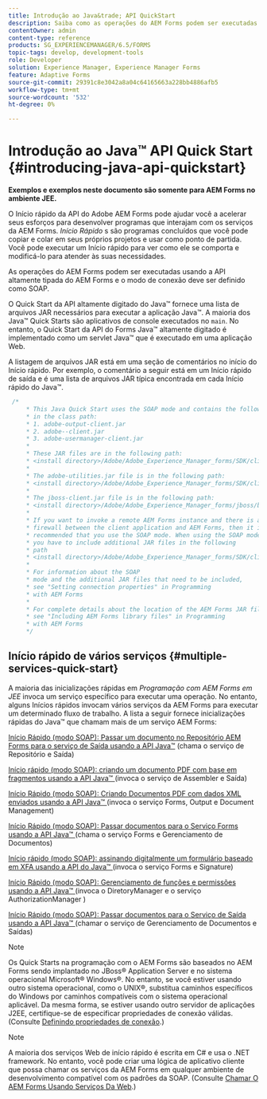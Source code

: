 ```yaml
---
title: Introdução ao Java&trade; API QuickStart
description: Saiba como as operações do AEM Forms podem ser executadas usando a API altamente tipada do AEM Forms Java&trade; habilitada com a conexão do SOAP.
contentOwner: admin
content-type: reference
products: SG_EXPERIENCEMANAGER/6.5/FORMS
topic-tags: develop, development-tools
role: Developer
solution: Experience Manager, Experience Manager Forms
feature: Adaptive Forms
source-git-commit: 29391c8e3042a8a04c64165663a228bb4886afb5
workflow-type: tm+mt
source-wordcount: '532'
ht-degree: 0%

---
```


# Introdução ao Java™ API Quick Start {#introducing-java-api-quickstart}

**Exemplos e exemplos neste documento são somente para AEM Forms no ambiente JEE.**

O Início rápido da API do Adobe AEM Forms pode ajudar você a acelerar seus esforços para desenvolver programas que interajam com os serviços da AEM Forms. *Início Rápido* s são programas concluídos que você pode copiar e colar em seus próprios projetos e usar como ponto de partida. Você pode executar um Início rápido para ver como ele se comporta e modificá-lo para atender às suas necessidades.

As operações do AEM Forms podem ser executadas usando a API altamente tipada do AEM Forms e o modo de conexão deve ser definido como SOAP.

O Quick Start da API altamente digitado do Java™ fornece uma lista de arquivos JAR necessários para executar a aplicação Java™. A maioria dos Java™ Quick Starts são aplicativos de console executados no `main`. No entanto, o Quick Start da API do Forms Java™ altamente digitado é implementado como um servlet Java™ que é executado em uma aplicação Web.

A listagem de arquivos JAR está em uma seção de comentários no início do Início rápido. Por exemplo, o comentário a seguir está em um Início rápido de saída e é uma lista de arquivos JAR típica encontrada em cada Início rápido do Java™.

```java
 /*
     * This Java Quick Start uses the SOAP mode and contains the following JAR files
     * in the class path:
     * 1. adobe-output-client.jar
     * 2. adobe--client.jar
     * 3. adobe-usermanager-client.jar
     *
     * These JAR files are in the following path:
     * <install directory>/Adobe/Adobe_Experience_Manager_forms/SDK/client-libs/common
     *
     * The adobe-utilities.jar file is in the following path:
     * <install directory>/Adobe/Adobe_Experience_Manager_forms/SDK/client-libs/jboss
     *
     * The jboss-client.jar file is in the following path:
     * <install directory>/Adobe/Adobe_Experience_Manager_forms/jboss/bin/client
     *
     * If you want to invoke a remote AEM Forms instance and there is a
     * firewall between the client application and AEM Forms, then it is
     * recommended that you use the SOAP mode. When using the SOAP mode,
     * you have to include additional JAR files in the following
     * path
     * <install directory>/Adobe/Adobe_Experience_Manager_forms/SDK/client-libs/thirdparty
     *
     * For information about the SOAP
     * mode and the additional JAR files that need to be included,
     * see "Setting connection properties" in Programming
     * with AEM Forms
     *
     * For complete details about the location of the AEM Forms JAR files,
     * see "Including AEM Forms library files" in Programming
     * with AEM Forms
     */
```

## Início rápido de vários serviços {#multiple-services-quick-start}

A maioria das inicializações rápidas em *Programação com AEM Forms em JEE* invoca um serviço específico para executar uma operação. No entanto, alguns Inícios rápidos invocam vários serviços da AEM Forms para executar um determinado fluxo de trabalho. A lista a seguir fornece inicializações rápidas do Java™ que chamam mais de um serviço AEM Forms:

[Início Rápido (modo SOAP): Passar um documento no Repositório AEM Forms para o serviço de Saída usando a API Java™](/help/forms/developing/output-service-java-api-quick.md#quick-start-soap-mode-passing-a-document-located-in-the-repository-to-the-output-service-using-the-java-api) (chama o serviço de Repositório e Saída)

[Início rápido (modo SOAP): criando um documento PDF com base em fragmentos usando a API Java™ ](/help/forms/developing/output-service-java-api-quick.md#quick-start-soap-mode-creating-a-pdf-document-based-on-fragments-using-the-java-api) (invoca o serviço de Assembler e Saída)

[Início Rápido (modo SOAP): Criando Documentos PDF com dados XML enviados usando a API Java™ ](/help/forms/developing/forms-service-api-quick-starts.md#quick-start-soap-mode-creating-pdf-documents-with-submitted-xml-data-using-the-java-api) (invoca o serviço Forms, Output e Document Management)

[Início Rápido (modo SOAP): Passar documentos para o Serviço Forms usando a API Java™ ](/help/forms/developing/forms-service-api-quick-starts.md#quick-start-soap-mode-passing-documents-to-the-forms-service-using-the-java-api) (chama o serviço Forms e Gerenciamento de Documentos)

[Início rápido (modo SOAP): assinando digitalmente um formulário baseado em XFA usando a API do Java™ ](/help/forms/developing/signature-service-java-api-quick.md#quick-start-soap-mode-digitally-signing-a-xfa-based-form-using-the-java-api) (invoca o serviço Forms e Signature)

[Início Rápido (modo SOAP): Gerenciamento de funções e permissões usando a API Java™ ](/help/forms/developing/user-manager-java-api-quick.md#quick-start-soap-mode-managing-roles-and-permissions-using-the-java-api) (invoca o DiretoryManager e o serviço AuthorizationManager )

[Início Rápido (modo SOAP): Passar documentos para o Serviço de Saída usando a API Java™ ](/help/forms/developing/output-service-java-api-quick.md#quick-start-soap-mode-passing-documents-to-the-output-service-using-the-java-api) (chamar o serviço de Gerenciamento de Documentos e Saídas)

>[!NOTE]
>
>Os Quick Starts na programação com o AEM Forms são baseados no AEM Forms sendo implantado no JBoss® Application Server e no sistema operacional Microsoft® Windows®. No entanto, se você estiver usando outro sistema operacional, como o UNIX®, substitua caminhos específicos do Windows por caminhos compatíveis com o sistema operacional aplicável. Da mesma forma, se estiver usando outro servidor de aplicações J2EE, certifique-se de especificar propriedades de conexão válidas. (Consulte [Definindo propriedades de conexão](/help/forms/developing/invoking-aem-forms-using-java.md#setting-connection-properties).)

>[!NOTE]
>
>A maioria dos serviços Web de início rápido é escrita em C# e usa o .NET framework. No entanto, você pode criar uma lógica de aplicativo cliente que possa chamar os serviços da AEM Forms em qualquer ambiente de desenvolvimento compatível com os padrões da SOAP. (Consulte [Chamar O AEM Forms Usando Serviços Da Web](/help/forms/developing/invoking-aem-forms-using-web.md#invoking-aem-forms-using-web-services).)
